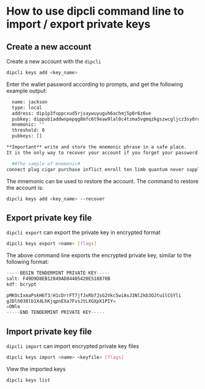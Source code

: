 # How to use dipcli command line to import / export private keys

## Create a new account

Create a new account with the ```dipcli```
```bash
dipcli keys add <key_name>
```

Enter the wallet password according to prompts, and get the following example output:
```bash
  name: jackson
  type: local
  address: dip1p3fuppcxud5rjsaywuyuguh6achmj5p0r6z6ve  
  pubkey: dippub1addwnpepqg8mfc6t9eaw9lal0c4tzma5vgmqzkgszwcgljcz3sy8rd2rukgxz9dtmph  
  mnemonic: "" 
  threshold: 0
  pubkeys: []

**Important** write and store the mnemonic phrase in a safe place.
It is the only way to recover your account if you forget your password.

  ##The sample of mnemonic#
connect plug cigar purchase inflict enroll ten limb quantum never supply grid home case process claw truly grape federal liberty tree remove side quantum
```

The mnemonic can be used to restore the account. The command to restore the account is:

```bash
dipcli keys add <key_name> --recover
```

## Export private key file

```dipcli export``` can export the private key in encrypted format
```bash
dipcli keys export <name> [flags]
```

The above command line exports the encrypted private key, similar to the following format:

```javascript
-----BEGIN TENDERMINT PRIVATE KEY-----
salt: F49D9D8EB12849AD84405420E518870B
kdf: bcrypt

pMKOcIxmaPskH6T3/H1cDrrFT7jfJxRb7JsG2Vkc5wiAsJ3Nl2kb3OJtu1lCSYli
gJDlh038lb1X4LhKjqpnEXa7FvsJtLXGXpX1PIY=
=ONle
-----END TENDERMINT PRIVATE KEY-----
```

## Import private key file

```dipcli import``` can import encrypted private key files

```bash
dipcli keys import <name> <keyfile> [flags]
```

View the imported keys

```bash
dipcli keys list
```